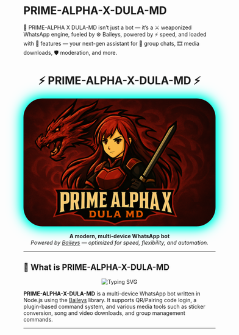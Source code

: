 # PRIME-ALPHA-X-DULA-MD
🤖 PRIME-ALPHA X DULA-MD isn’t just a bot — it’s a ⚔️ weaponized WhatsApp engine, fueled by ⚙️ Baileys, powered by ⚡ speed, and loaded with 🧩 features — your next-gen assistant for 👥 group chats, 🎞️ media downloads, 🛡️ moderation, and more.


<h1 align="center" style="font-weight:bold;">
⚡ PRIME-ALPHA-X-DULA-MD ⚡
</h1>

<p align="center">
  <img src="https://github.com/dula9x/PRIME-ALPHA-X-DULA-MD/blob/main/images/PRIME-ALPHA-X-DULA-MD.png?raw=true" style="border-radius: 50px; box-shadow: 0 0 20px #00ffe5, 0 0 30px #00ffe5, 0 0 40px #00ffe5;">
</p> 

<p align="center">
  <strong>A modern, multi-device WhatsApp bot</strong><br>
  <em>Powered by <a href="https://github.com/WhiskeySockets/Baileys" target="_blank">Baileys</a> — optimized for speed, flexibility, and automation.</em>
</p>


---

## 📍 What is PRIME-ALPHA-X-DULA-MD
<p align="center">
  <img src="https://readme-typing-svg.demolab.com?font=Fira+Code&size=28&duration=3000&pause=1000&color=10B981&center=true&vCenter=true&width=600&lines=Multi-device+WhatsApp+bot;Modular+plugin+architecture;Media+and+group+management+tools" alt="Typing SVG" />
</p>

**PRIME-ALPHA-X-DULA-MD** is a multi-device WhatsApp bot written in Node.js using the [Baileys](https://github.com/adiwajshing/Baileys) library. It supports QR/Pairing code login, a plugin-based command system, and various media tools such as sticker conversion, song and video downloads, and group management commands.

---
